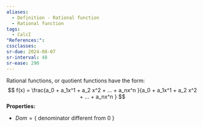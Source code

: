 ```yaml
---
aliases:
  - Definition - Rational function
  - Rational function
tags:
  - CalcI
"References:": 
cssclasses: 
sr-due: 2024-08-07
sr-interval: 48
sr-ease: 290
---
```

Rational functions, or quotient functions have the form: 
$$
f(x) = \frac{a_0 + a_1x^1 + a_2 x^2 + ... + a_nx^n }{a_0 + a_1x^1 + a_2 x^2 + ... + a_nx^n }
$$
**Properties:**
+ $Dom = \{\text{ denominator different from 0 }\}$

